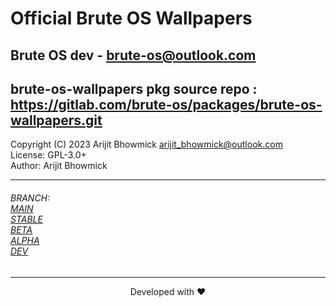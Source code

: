 # Official Brute OS Wallpapers
Brute OS dev - <brute-os@outlook.com>
---
brute-os-wallpapers pkg source repo : https://gitlab.com/brute-os/packages/brute-os-wallpapers.git
---

Copyright (C) 2023 Arijit Bhowmick <arijit_bhowmick@outlook.com> <br>
License: GPL-3.0+ <br>
Author: Arijit Bhowmick <br>

---

<h6>BRANCH: <br>
<a href="https://gitlab.com/brute-os/packages/brute-os-wallpapers/-/tree/main">MAIN</a> <br>
<a href="https://gitlab.com/brute-os/packages/brute-os-wallpapers/-/tree/stable">STABLE</a> <br>
<a href="https://gitlab.com/brute-os/packages/brute-os-wallpapers/-/tree/beta">BETA</a> <br>
<a href="https://gitlab.com/brute-os/packages/brute-os-wallpapers/-/tree/alpha">ALPHA</a> <br>
<a href="https://gitlab.com/brute-os/packages/brute-os-wallpapers/-/tree/dev">DEV</a> <br>
</h6>

<hr>
<p align="center">
Developed with ❤️
</p>
